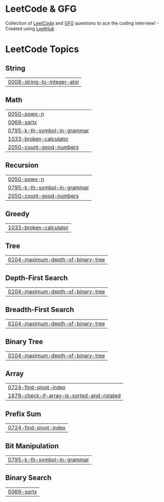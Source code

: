 # LeetCode & GFG 
Collection of [LeetCode](https://leetcode.com/u/PriyanshuNaredi29/) and [GFG](https://www.geeksforgeeks.org/user/timapplh7un/) questions to ace the coding interview! - Created using [LeetHub](https://github.com/QasimWani/LeetHub)


<!---LeetCode Topics Start-->
# LeetCode Topics
## String
|  |
| ------- |
| [0008-string-to-integer-atoi](https://github.com/PriyanshuNaredi/LeetCode/tree/master/0008-string-to-integer-atoi) |
## Math
|  |
| ------- |
| [0050-powx-n](https://github.com/PriyanshuNaredi/LeetCode/tree/master/0050-powx-n) |
| [0069-sqrtx](https://github.com/PriyanshuNaredi/LeetCode/tree/master/0069-sqrtx) |
| [0795-k-th-symbol-in-grammar](https://github.com/PriyanshuNaredi/LeetCode/tree/master/0795-k-th-symbol-in-grammar) |
| [1033-broken-calculator](https://github.com/PriyanshuNaredi/LeetCode/tree/master/1033-broken-calculator) |
| [2050-count-good-numbers](https://github.com/PriyanshuNaredi/LeetCode/tree/master/2050-count-good-numbers) |
## Recursion
|  |
| ------- |
| [0050-powx-n](https://github.com/PriyanshuNaredi/LeetCode/tree/master/0050-powx-n) |
| [0795-k-th-symbol-in-grammar](https://github.com/PriyanshuNaredi/LeetCode/tree/master/0795-k-th-symbol-in-grammar) |
| [2050-count-good-numbers](https://github.com/PriyanshuNaredi/LeetCode/tree/master/2050-count-good-numbers) |
## Greedy
|  |
| ------- |
| [1033-broken-calculator](https://github.com/PriyanshuNaredi/LeetCode/tree/master/1033-broken-calculator) |
## Tree
|  |
| ------- |
| [0104-maximum-depth-of-binary-tree](https://github.com/PriyanshuNaredi/LeetCode/tree/master/0104-maximum-depth-of-binary-tree) |
## Depth-First Search
|  |
| ------- |
| [0104-maximum-depth-of-binary-tree](https://github.com/PriyanshuNaredi/LeetCode/tree/master/0104-maximum-depth-of-binary-tree) |
## Breadth-First Search
|  |
| ------- |
| [0104-maximum-depth-of-binary-tree](https://github.com/PriyanshuNaredi/LeetCode/tree/master/0104-maximum-depth-of-binary-tree) |
## Binary Tree
|  |
| ------- |
| [0104-maximum-depth-of-binary-tree](https://github.com/PriyanshuNaredi/LeetCode/tree/master/0104-maximum-depth-of-binary-tree) |
## Array
|  |
| ------- |
| [0724-find-pivot-index](https://github.com/PriyanshuNaredi/LeetCode/tree/master/0724-find-pivot-index) |
| [1878-check-if-array-is-sorted-and-rotated](https://github.com/PriyanshuNaredi/LeetCode/tree/master/1878-check-if-array-is-sorted-and-rotated) |
## Prefix Sum
|  |
| ------- |
| [0724-find-pivot-index](https://github.com/PriyanshuNaredi/LeetCode/tree/master/0724-find-pivot-index) |
## Bit Manipulation
|  |
| ------- |
| [0795-k-th-symbol-in-grammar](https://github.com/PriyanshuNaredi/LeetCode/tree/master/0795-k-th-symbol-in-grammar) |
## Binary Search
|  |
| ------- |
| [0069-sqrtx](https://github.com/PriyanshuNaredi/LeetCode/tree/master/0069-sqrtx) |
<!---LeetCode Topics End-->